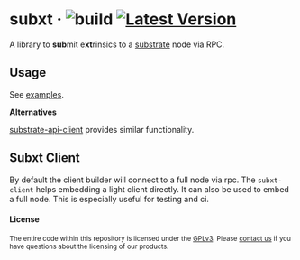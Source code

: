 # subxt &middot; ![build](https://github.com/paritytech/substrate-subxt/workflows/Rust/badge.svg) [![Latest Version](https://img.shields.io/crates/v/substrate-subxt.svg)](https://crates.io/crates/substrate-subxt)

A library to **sub**mit e**xt**rinsics to a [substrate](https://github.com/paritytech/substrate) node via RPC.

## Usage

See [examples](https://github.com/paritytech/substrate-subxt/tree/master/examples).

**Alternatives**

[substrate-api-client](https://github.com/scs/substrate-api-client) provides similar functionality.

## Subxt Client
By default the client builder will connect to a full node via rpc. The `subxt-client` helps
embedding a light client directly. It can also be used to embed a full node. This is especially
useful for testing and ci.

#### License

<sup>
The entire code within this repository is licensed under the <a href="https://github.com/paritytech/substrate-subxt/blob/master/LICENSE">GPLv3</a>.
Please <a href="https://www.parity.io/contact/">contact us</a> if you have questions about the licensing of our
 products.
</sup>
